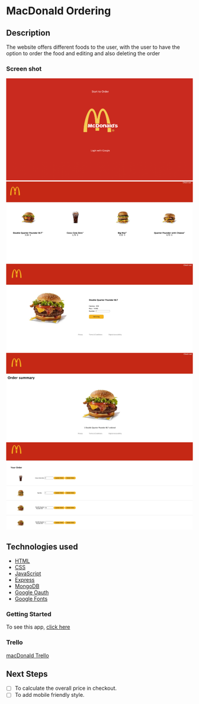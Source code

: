 # MacDonald Ordering

## Description

The website offers different foods to the user, with the user to have the option to order the food and editing and also deleting the order

### Screen shot

<img src="./public/images/screenShot1.png"/>

<img src="./public/images/screenShot2.jpg"/>

<img src="./public/images/screenShot3.jpg"/>

<img src="./public/images/screenShot4.jpg"/>

<img src="./public/images/screenShot5.jpg"/>

## Technologies used

- [HTML](https://www.w3schools.com/html/)
- [CSS](https://www.w3schools.com/cssref/)
- [JavaScript](https://developer.mozilla.org/en-US/)
- [Express](https://expressjs.com/)
- [MongoDB](https://www.mongodb.com/)
- [Google Oauth](https://developers.google.com/identity/protocols/oauth2)
- [Google Fonts](https://fonts.google.com/)

### Getting Started

To see this app, [click here](https://macdonald-generalassembly.herokuapp.com/)

### Trello

[macDonald Trello](https://trello.com/b/8J7W7OJP/ga-project)

## Next Steps

- [ ] To calculate the overall price in checkout.
- [ ] To add mobile friendly style.
